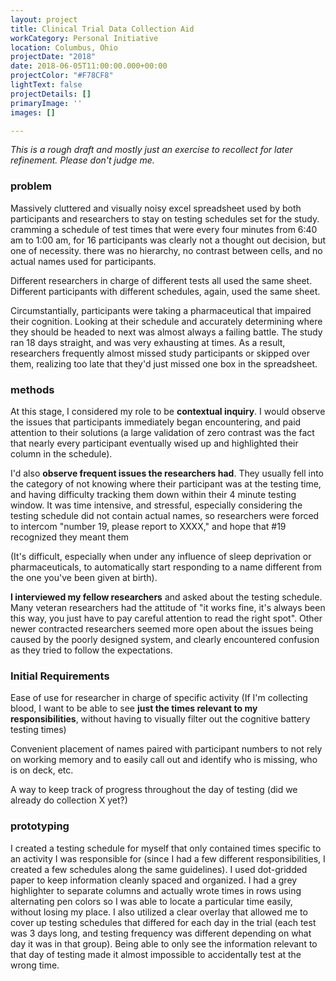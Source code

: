 ```yaml
---
layout: project
title: Clinical Trial Data Collection Aid
workCategory: Personal Initiative
location: Columbus, Ohio
projectDate: "2018"
date: 2018-06-05T11:00:00.000+00:00
projectColor: "#F78CF8"
lightText: false
projectDetails: []
primaryImage: ''
images: []

---
```

_This is a rough draft and mostly just an exercise to recollect for later refinement. Please don't judge me._

### problem

Massively cluttered and visually noisy excel spreadsheet used by both participants and researchers to stay on testing schedules set for the study. cramming a schedule of test times that were every four minutes from 6:40 am to 1:00 am, for 16 participants was clearly not a thought out decision, but one of necessity. there was no hierarchy, no contrast between cells, and no actual names used for participants.

Different researchers in charge of different tests all used the same sheet. Different participants with different schedules, again, used the same sheet.

Circumstantially, participants were taking a pharmaceutical that impaired their cognition. Looking at their schedule and accurately determining where they should be headed to next was almost always a failing battle. The study ran 18 days straight, and was very exhausting at times. As a result, researchers frequently almost missed study participants or skipped over them, realizing too late that they'd just missed one box in the spreadsheet.

### methods

At this stage, I considered my role to be **contextual inquiry**. I would observe the issues that participants immediately began encountering, and paid attention to their solutions (a large validation of zero contrast was the fact that nearly every participant eventually wised up and highlighted their column in the schedule).

I'd also **observe frequent issues the researchers had**. They usually fell into the category of not knowing where their participant was at the testing time, and having difficulty tracking them down within their 4 minute testing window. It was time intensive, and stressful, especially considering the testing schedule did not contain actual names, so researchers were forced to intercom "number 19, please report to XXXX," and hope that #19 recognized they meant them

(It's difficult, especially when under any influence of sleep deprivation or pharmaceuticals, to automatically start responding to a name different from the one you've been given at birth).

**I interviewed my fellow researchers** and asked about the testing schedule. Many veteran researchers had the attitude of "it works fine, it's always been this way, you just have to pay careful attention to read the right spot". Other newer contracted researchers seemed more open about the issues being caused by the poorly designed system, and clearly encountered confusion as they tried to follow the expectations.

### Initial Requirements

Ease of use for researcher in charge of specific activity (If I'm collecting blood, I want to be able to see **just the times relevant to my responsibilities**, without having to visually filter out the cognitive battery testing times)

Convenient placement of names paired with participant numbers to not rely on working memory and to easily call out and identify who is missing, who is on deck, etc.

A way to keep track of progress throughout the day of testing (did we already do collection X yet?)

### prototyping

I created a testing schedule for myself that only contained times specific to an activity I was responsible for (since I had a few different responsibilities, I created a few schedules along the same guidelines). I used dot-gridded paper to keep information cleanly spaced and organized. I had a grey highlighter to separate columns and actually wrote times in rows using alternating pen colors so I was able to locate a particular time easily, without losing my place. I also utilized a clear overlay that allowed me to cover up testing schedules that differed for each day in the trial (each test was 3 days long, and testing frequency was different depending on what day it was in that group). Being able to only see the information relevant to that day of testing made it almost impossible to accidentally test at the wrong time.